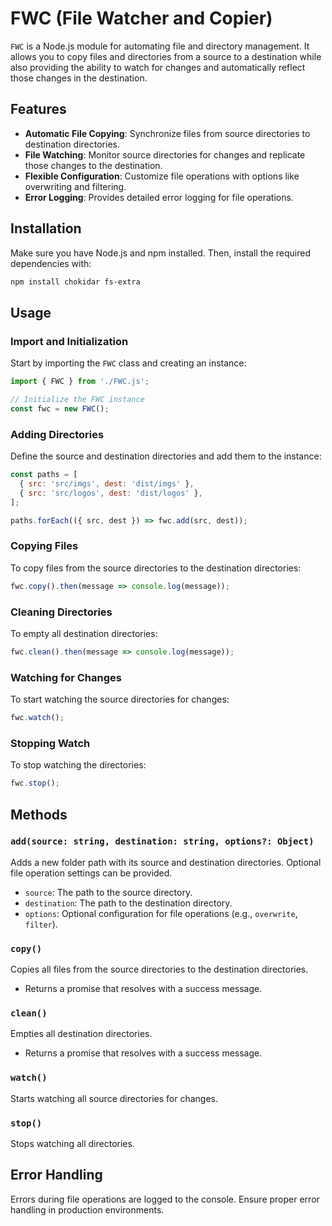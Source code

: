 # FWC (File Watcher and Copier)

`FWC` is a Node.js module for automating file and directory management. It allows you to copy files and directories from a source to a destination while also providing the ability to watch for changes and automatically reflect those changes in the destination.

## Features

- **Automatic File Copying**: Synchronize files from source directories to destination directories.
- **File Watching**: Monitor source directories for changes and replicate those changes to the destination.
- **Flexible Configuration**: Customize file operations with options like overwriting and filtering.
- **Error Logging**: Provides detailed error logging for file operations.

## Installation

Make sure you have Node.js and npm installed. Then, install the required dependencies with:

```bash
npm install chokidar fs-extra
```

## Usage

### Import and Initialization

Start by importing the `FWC` class and creating an instance:

```js
import { FWC } from './FWC.js';

// Initialize the FWC instance
const fwc = new FWC();
```

### Adding Directories

Define the source and destination directories and add them to the instance:

```js
const paths = [
  { src: 'src/imgs', dest: 'dist/imgs' },
  { src: 'src/logos', dest: 'dist/logos' },
];

paths.forEach(({ src, dest }) => fwc.add(src, dest));
```

### Copying Files

To copy files from the source directories to the destination directories:

```js
fwc.copy().then(message => console.log(message));
```

### Cleaning Directories

To empty all destination directories:

```js
fwc.clean().then(message => console.log(message));
```

### Watching for Changes

To start watching the source directories for changes:

```js
fwc.watch();
```

### Stopping Watch

To stop watching the directories:

```js
fwc.stop();
```

## Methods

### `add(source: string, destination: string, options?: Object)`

Adds a new folder path with its source and destination directories. Optional file operation settings can be provided.

- `source`: The path to the source directory.
- `destination`: The path to the destination directory.
- `options`: Optional configuration for file operations (e.g., `overwrite`, `filter`).

### `copy()`

Copies all files from the source directories to the destination directories.

- Returns a promise that resolves with a success message.

### `clean()`

Empties all destination directories.

- Returns a promise that resolves with a success message.

### `watch()`

Starts watching all source directories for changes.

### `stop()`

Stops watching all directories.

## Error Handling

Errors during file operations are logged to the console. Ensure proper error handling in production environments.

